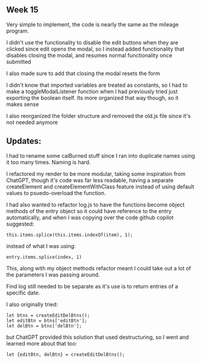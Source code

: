 ## Week 15

Very simple to implement, the code is nearly the same as the mileage program.

I didn't use the functionality to disable the edit buttons when they are clicked since edit opens the modal,
so I instead added functionality that disables closing the modal, and resumes normal functionality once submitted

I also made sure to add that closing the modal resets the form

I didn't know that imported variables are treated as constants, so I had to make a toggleModalListener function when I
had previously tried just exporting the boolean itself. Its more organized that way though, so it makes sense

I also reorganized the folder structure and removed the old.js file since it's not needed anymore

## Updates:

I had to rename some calBurned stuff since I ran into duplicate names using it too many times. Naming is hard.

I refactored my render to be more modular, taking some inspiration from ChatGPT, though it's code was far less readable, having a separate createElement and createElementWithClass feature instead of using default values to psuedo-overload the function.

I had also wanted to refactor log.js to have the functions become object methods of the entry object so it could have reference to the entry automatically, and when I was copying over the code github copilot suggested:

```
this.items.splice(this.items.indexOf(item), 1);
```

instead of what I was using:

```
entry.items.splice(index, 1)
```

This, along with my object methods refactor meant I could take out a lot of the parameters I was passing around.

Find log still needed to be separate as it's use is to return entries of a specific date.

I also originally tried:

```
let btns = createEditDelBtns();
let editBtn = btns['editBtn'];
let delBtn = btns['delBtn'];
```

but ChatGPT provided this solution that used destructuring, so I went and learned more about that too:

```
let {editBtn, delBtn} = createEditDelBtns();
```










